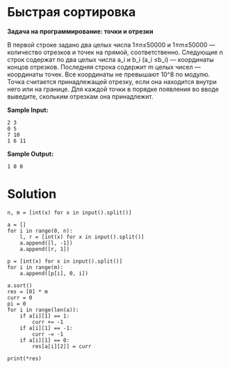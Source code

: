 # Быстрая сортировка
**Задача на программирование: точки и отрезки**


В первой строке задано два целых числа 1≤n≤50000 и 1≤m≤50000 — количество отрезков и точек на прямой, соответственно. Следующие n строк содержат по два целых числа a_i
  и b_i (a_i ≤b_i) — координаты концов отрезков. Последняя строка содержит m целых чисел — координаты точек. Все координаты не превышают 10^8
 по модулю. Точка считается принадлежащей отрезку, если она находится внутри него или на границе. Для каждой точки в порядке появления во вводе выведите, скольким отрезкам она принадлежит.





**Sample Input:**
```
2 3
0 5
7 10
1 6 11
```
**Sample Output:**
```
1 0 0
```

# Solution
```
n, m = [int(x) for x in input().split()]

a = []
for i in range(0, n):
    l, r = [int(x) for x in input().split()]
    a.append([l, -1])
    a.append([r, 1])

p = [int(x) for x in input().split()]
for i in range(m):
    a.append([p[i], 0, i])

a.sort()
res = [0] * m
curr = 0
pi = 0
for i in range(len(a)):
    if a[i][1] == 1:
        curr += -1
    if a[i][1] == -1:
        curr -= -1
    if a[i][1] == 0:
        res[a[i][2]] = curr

print(*res)
```